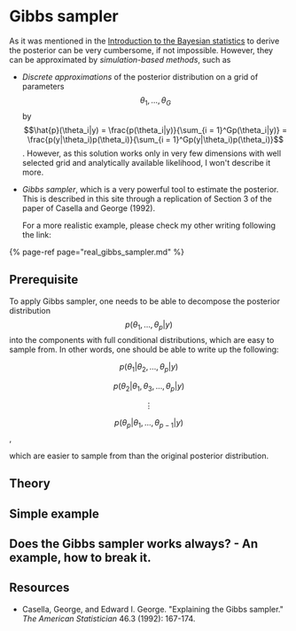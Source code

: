# Gibbs sampler

As it was mentioned in the [Introduction to the Bayesian statistics](../README.md) to derive the posterior can be very cumbersome, if not impossible. However, they can be approximated by _simulation-based methods_, such as

* _Discrete approximations_ of the posterior distribution on a grid of parameters $${\theta_1, \dots, \theta_G}$$ by $$\hat{p}(\theta_i|y) = \frac{p(\theta_i|y)}{\sum_{i = 1}^Gp(\theta_i|y)} = \frac{p(y|\theta_i)p(\theta_i)}{\sum_{i = 1}^Gp(y|\theta_i)p(\theta_i)}$$. However, as this solution works only in very few dimensions with well selected grid and analytically available likelihood, I won't describe it more.

* _Gibbs sampler_, which is a very powerful tool to estimate the posterior. This is described in this site through a replication of Section 3 of the paper of Casella and George (1992).

  For a more realistic example, please check my other writing following the link:

{% page-ref page="real_gibbs_sampler.md" %}

## Prerequisite

To apply Gibbs sampler, one needs to be able to decompose the posterior distribution $$p(\theta_1, \dots, \theta_p|y)$$ into the components with full conditional distributions, which are easy to sample from.  In other words, one should be able to write up the following:

$$p(\theta_1|\theta_2, \dots, \theta_p|y)$$

$$p(\theta_2|\theta_1,\theta_3, \dots, \theta_p|y)$$

$$\vdots$$

$$p(\theta_p|\theta_1, \dots, \theta_{p-1}|y)$$,

which are easier to sample from than the original posterior distribution.

## Theory



## Simple example

## Does the Gibbs sampler works always? - An example, how to break it.

## Resources

* Casella, George, and Edward I. George. "Explaining the Gibbs sampler." *The American Statistician* 46.3 (1992): 167-174.